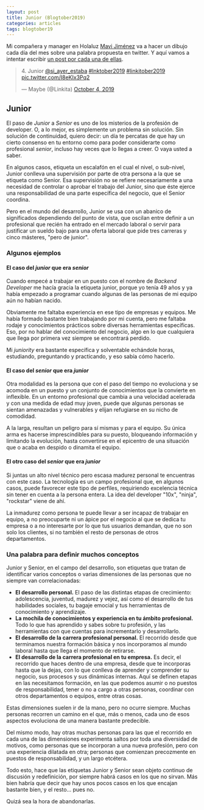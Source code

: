 ```yaml
---
layout: post
title: Junior (Blogtober2019)
categories: articles
tags: blogtober19
---
```


Mi compañera y manager en Holaluz [Mavi Jiménez](https://twitter.com/Linkita) va a hacer un dibujo cada día del mes sobre una palabra propuesta en twitter. Y aquí vamos a intentar escribir [un post por cada una de ellas](https://franiglesias.github.io/blogtober19-status/).

<blockquote class="twitter-tweet" data-conversation="none" data-theme="dark"><p lang="pt" dir="ltr">4. Junior <a href="https://twitter.com/si_ayer_estaba?ref_src=twsrc%5Etfw">@si_ayer_estaba</a> <a href="https://twitter.com/hashtag/Inktober2019?src=hash&amp;ref_src=twsrc%5Etfw">#Inktober2019</a> <a href="https://twitter.com/hashtag/linkitober2019?src=hash&amp;ref_src=twsrc%5Etfw">#linkitober2019</a> <a href="https://t.co/I8eKIx3Pq2">pic.twitter.com/I8eKIx3Pq2</a></p>&mdash; Maybe (@Linkita) <a href="https://twitter.com/Linkita/status/1180263992671035392?ref_src=twsrc%5Etfw">October 4, 2019</a></blockquote> <script async src="https://platform.twitter.com/widgets.js" charset="utf-8"></script>

## Junior

El paso de *Junior* a *Senior* es uno de los misterios de la profesión de developer. O, a lo mejor, es simplemente un problema sin solución. Sin solución de continuidad, quiero decir: un día te percatas de que hay un cierto consenso en tu entorno como para poder considerarte como profesional *senior*, incluso hay veces que lo llegas a creer. O vaya usted a saber.

En algunos casos, etiqueta un escalafón en el cual el nivel, o sub-nivel, Junior conlleva una supervisión por parte de otra persona a la que se etiqueta como Senior. Esa supervisión no se refiere necesariamente a una necesidad de controlar o aprobar el trabajo del Junior, sino que éste ejerce una responsabilidad de una parte específica del negocio, que el Senior coordina.

Pero en el mundo del desarrollo, Junior se usa con un abanico de significados dependiendo del punto de vista, que oscilan entre definir a un profesional que recién ha entrado en el mercado laboral o servir para justificar un sueldo bajo para una oferta laboral que pide tres carreras y cinco másteres, "pero de junior".

### Algunos ejemplos

#### El caso del *junior* que era *senior*

Cuando empecé a trabajar en un puesto con el nombre de *Backend Developer* me hacía gracia la etiqueta junior, porque yo tenía 49 años y ya había empezado a programar cuando algunas de las personas de mi equipo aún no habían nacido.

Obviamente me faltaba experiencia en ese tipo de empresas y equipos. Me había formado bastante bien trabajando por mi cuenta, pero me faltaba rodaje y conocimientos prácticos sobre diversas herramientas específicas. Eso, por no hablar del conocimiento del negocio, algo en lo que cualquiera que llega por primera vez siempre se encontrará perdido.

Mi *juniority* era bastante específica y solventable echándole horas, estudiando, preguntando y practicando, y eso sabía cómo hacerlo.

#### El caso del *senior* que era *junior*

Otra modalidad es la persona que con el paso del tiempo no evoluciona y se acomoda en un puesto y un conjunto de conocimientos que la convierte en inflexible. En un entorno profesional que cambia a una velocidad acelerada y con una medida de edad muy joven, puede que algunas personas se sientan amenazadas y vulnerables y elijan refugiarse en su nicho de comodidad.

A la larga, resultan un peligro para sí mismas y para el equipo. Su única arma es hacerse imprescindibles para su puesto, bloqueando información y limitando la evolución, hasta convertirse en el epicentro de una situación que o acaba en despido o dinamita el equipo.

#### El otro caso del *senior* que era *junior*

Si juntas un alto nivel técnico pero escasa madurez personal te encuentras con este caso. La tecnología es un campo profesional que, en algunos casos, puede favorecer este tipo de perfiles, requiriendo excelencia técnica sin tener en cuenta a la persona entera. La idea del developer "10x", "ninja", "rockstar" viene de ahí.

La inmadurez como persona te puede llevar a ser incapaz de trabajar en equipo, a no preocuparte ni un ápice por el negocio al que se dedica tu empresa o a no interesarte por lo que tus usuarios demandan, que no son solo los clientes, si no también el resto de personas de otros departamentos.

### Una palabra para definir muchos conceptos

Junior y Senior, en el campo del desarrollo, son etiquetas que tratan de identificar varios conceptos o varias dimensiones de las personas que no siempre van correlacionadas:

* **El desarrollo personal.** El paso de las distintas etapas de crecimiento: adolescencia, juventud, madurez y vejez, así como el desarrollo de tus habilidades sociales, tu bagaje emocial y tus herramientas de conocimiento y aprendizaje.
* **La mochila de conocimientos y experiencia en tu ámbito profesional.** Todo lo que has aprendido y sabes sobre tu profesión, y las herramientas con que cuentas para incrementarlo y desarrollarlo.
* **El desarrollo de la carrera profesional personal.** El recorrido desde que terminamos nuestra formación básica y nos incorporamos al mundo laboral hasta que llega el momento de retirarse.
* **El desarrollo de la carrera profesional en tu empresa.** Es decir, el recorrido que haces dentro de una empresa, desde que te incorporas hasta que la dejas, con lo que conlleva de aprender y comprender su negocio, sus procesos y sus dinámicas internas. Aquí se definen etapas en las necesitamos formación, en las que podemos asumir o no puestos de responsabilidad, tener o no a cargo a otras personas, coordinar con otros departamentos o equipos, entre otras cosas.

Estas dimensiones suelen ir de la mano, pero no ocurre siempre. Muchas personas recorren un camino en el que, más o menos, cada uno de esos aspectos evoluciona de una manera bastante predecible.

Del mismo modo, hay otras muchas personas para las que el recorrido en cada una de las dimensiones experimenta saltos por toda una diversidad de motivos, como personas que se incorporan a una nueva profesión, pero con una experiencia dilatada en otra; personas que comienzan precozmente en puestos de responsabilidad, y un largo etcétera.

Todo esto, hace que las etiquetas Junior y Senior sean objeto continuo de discusión y redefinición, por siempre habrá casos en los que no sirvan. Más bien habría que decir que hay unos pocos casos en los que encajan bastante bien, y el resto... pues no.

Quizá sea la hora de abandonarlas.


